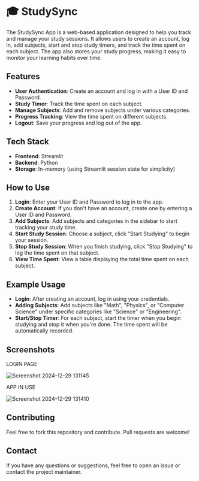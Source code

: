 # 🎓 StudySync

The StudySync App is a web-based application designed to help you track and manage your study sessions. It allows users to create an account, log in, add subjects, start and stop study timers, and track the time spent on each subject. The app also stores your study progress, making it easy to monitor your learning habits over time.

## Features

- **User Authentication**: Create an account and log in with a User ID and Password.
- **Study Timer**: Track the time spent on each subject.
- **Manage Subjects**: Add and remove subjects under various categories.
- **Progress Tracking**: View the time spent on different subjects.
- **Logout**: Save your progress and log out of the app.

## Tech Stack

- **Frontend**: Streamlit
- **Backend**: Python
- **Storage**: In-memory (using Streamlit session state for simplicity)

## How to Use

1. **Login**: Enter your User ID and Password to log in to the app.
2. **Create Account**: If you don't have an account, create one by entering a User ID and Password.
3. **Add Subjects**: Add subjects and categories in the sidebar to start tracking your study time.
4. **Start Study Session**: Choose a subject, click "Start Studying" to begin your session.
5. **Stop Study Session**: When you finish studying, click "Stop Studying" to log the time spent on that subject.
6. **View Time Spent**: View a table displaying the total time spent on each subject.

## Example Usage

- **Login**: After creating an account, log in using your credentials.
- **Adding Subjects**: Add subjects like "Math", "Physics", or "Computer Science" under specific categories like "Science" or "Engineering".
- **Start/Stop Timer**: For each subject, start the timer when you begin studying and stop it when you're done. The time spent will be automatically recorded.

## Screenshots
LOGIN PAGE

![Screenshot 2024-12-29 131145](https://github.com/user-attachments/assets/0b1056b7-4939-4adb-a18a-ff6deb6bb3e9)

APP IN USE

![Screenshot 2024-12-29 131410](https://github.com/user-attachments/assets/96654170-dc3d-43c0-9b2c-64b184edb354)


## Contributing

Feel free to fork this repository and contribute. Pull requests are welcome!

## Contact

If you have any questions or suggestions, feel free to open an issue or contact the project maintainer.
